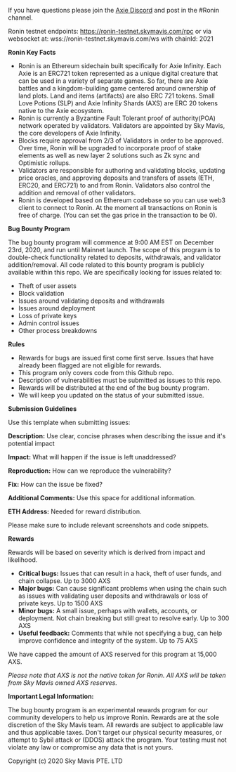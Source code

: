 If you have questions please join the [Axie Discord](https://discord.com/invite/axie) and post in the #Ronin channel.

Ronin testnet endpoints: https://ronin-testnet.skymavis.com/rpc or via websocket at: wss://ronin-testnet.skymavis.com/ws
with chainId: 2021

**Ronin Key Facts**

- Ronin is an Ethereum sidechain built specifically for Axie Infinity. Each Axie is an ERC721 token represented as a unique digital creature that can be used in a variety of separate games. So far, there are Axie battles and a kingdom-building game centered around ownership of land plots. Land and items (artifacts) are also ERC 721 tokens. Small Love Potions (SLP) and Axie Infinity Shards (AXS) are ERC 20 tokens native to the Axie ecosystem.
- Ronin is currently a Byzantine Fault Tolerant proof of authority(POA) network operated by validators. Validators are appointed by Sky Mavis, the core developers of Axie Infinity.
- Blocks require approval from 2/3 of Validators in order to be approved. Over time, Ronin will be upgraded to incorporate proof of stake elements as well as new layer 2 solutions such as Zk sync and Optimistic rollups.
- Validators are responsible for authoring and validating blocks, updating price oracles, and approving deposits and transfers of assets (ETH, ERC20, and ERC721) to and from Ronin. Validators also control the addition and removal of other validators.
- Ronin is developed based on Ethereum codebase so you can use web3 client to connect to Ronin. At the moment all transactions on Ronin is free of charge. (You can set the gas price in the transaction to be 0).

**Bug Bounty Program**

The bug bounty program will commence at 9:00 AM EST on December 23rd, 2020, and run until Mainnet launch. The scope of this program is to double-check functionality related to deposits, withdrawals, and validator addition/removal. All code related to this bounty program is publicly available within this repo. We are specifically looking for issues related to:

- Theft of user assets
- Block validation
- Issues around validating deposits and withdrawals
- Issues around deployment
- Loss of private keys
- Admin control issues
- Other process breakdowns

**Rules**

- Rewards for bugs are issued first come first serve. Issues that have already been flagged are not eligible for rewards.
- This program only covers code from this Github repo.
- Description of vulnerabilities must be submitted as issues to this repo.
- Rewards will be distributed at the end of the bug bounty program.
- We will keep you updated on the status of your submitted issue.

**Submission Guidelines**

Use this template when submitting issues:

**Description:** Use clear, concise phrases when describing the issue and it's potential impact

**Impact:** What will happen if the issue is left unaddressed?

**Reproduction:** How can we reproduce the vulnerability?

**Fix:** How can the issue be fixed?

**Additional Comments:** Use this space for additional information.

**ETH Address:** Needed for reward distribution.

Please make sure to include relevant screenshots and code snippets.

**Rewards**

Rewards will be based on severity which is derived from impact and likelihood.

- **Critical bugs:** Issues that can result in a hack, theft of user funds, and chain collapse. Up to 3000 AXS
- **Major bugs:** Can cause significant problems when using the chain such as issues with validating user deposits and withdrawals or loss of private keys. Up to 1500 AXS
- **Minor bugs:** A small issue, perhaps with wallets, accounts, or deployment. Not chain breaking but still great to resolve early. Up to 300 AXS
- **Useful feedback:** Comments that while not specifying a bug, can help improve confidence and integrity of the system. Up to 75 AXS

We have capped the amount of AXS reserved for this program at 15,000 AXS.

 _Please note that AXS is not the native token for Ronin. All AXS will be taken from Sky Mavis owned AXS reserves._

**Important Legal Information:**

The bug bounty program is an experimental rewards program for our community developers to help us improve Ronin. Rewards are at the sole discretion of the Sky Mavis team. All rewards are subject to applicable law and thus applicable taxes. Don't target our physical security measures, or attempt to Sybil attack or (DDOS) attack the program. Your testing must not violate any law or compromise any data that is not yours.

Copyright (c) 2020 Sky Mavis PTE. LTD
